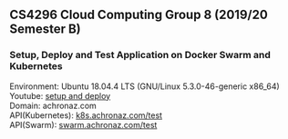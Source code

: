 ## CS4296 Cloud Computing Group 8 (2019/20 Semester B)
### Setup, Deploy and Test Application on Docker Swarm and Kubernetes
Environment: Ubuntu 18.04.4 LTS (GNU/Linux 5.3.0-46-generic x86_64) \
Youtube: [setup and deploy](https://www.youtube.com/watch?v=-rcjyEOFkvQ&feature=youtu.be) \
Domain: achronaz.com \
API(Kubernetes): [k8s.achronaz.com/test](http://k8s.achronaz.com/test) \
API(Swarm): [swarm.achronaz.com/test](http://swarm.achronaz.com/test)